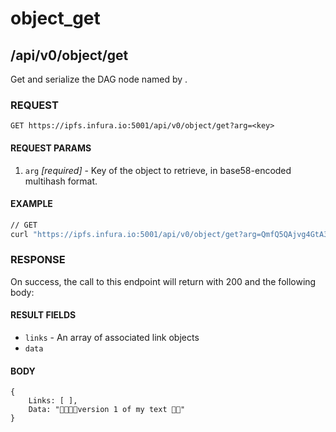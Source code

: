 # object_get

## /api/v0/object/get

Get and serialize the DAG node named by .

### REQUEST

`GET https://ipfs.infura.io:5001/api/v0/object/get?arg=<key>`

#### REQUEST PARAMS
1. `arg` _[required]_ - Key of the object to retrieve, in base58-encoded multihash format. 

#### EXAMPLE
```bash
// GET
curl "https://ipfs.infura.io:5001/api/v0/object/get?arg=QmfQ5QAjvg4GtA3wg3adpnDJug8ktA1BxurVqBD8rtgVjM"
```

### RESPONSE

On success, the call to this endpoint will return with 200 and the following body:

#### RESULT FIELDS
- `links` - An array of associated link objects
- `data`

#### BODY
```
{
    Links: [ ],
    Data: "version 1 of my text "
}
```